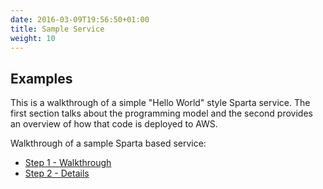 ```yaml
---
date: 2016-03-09T19:56:50+01:00
title: Sample Service
weight: 10
---
```


## Examples

This is a walkthrough of a simple "Hello World" style Sparta service.  The first section talks about the programming model and the second provides an overview of how that code is deployed to AWS.

Walkthrough of a sample Sparta based service:

  * [Step 1 - Walkthrough](/docs/intro_example/step1)
  * [Step 2 - Details](/docs/intro_example/step2)
